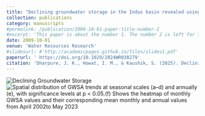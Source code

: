 ```yaml
---
title: "Declining groundwater storage in the Indus basin revealed using GRACE and GRACE‐FO data"
collection: publications
category: manuscripts
#permalink: /publication/2009-10-01-paper-title-number-1
#excerpt: 'This paper is about the number 1. The number 2 is left for future work.'
date: 2009-10-01
venue: 'Water Resources Research'
#slidesurl: #'http://academicpages.github.io/files/slides1.pdf'
paperurl: ' https://doi.org/10.1029/2024WR038279'
citation: 'Dharpure, J. K., Howat, I. M., & Kaushik, S. (2025). Declining groundwater storage in the Indus basin revealed using GRACE and GRACE‐FO data. Water Resources Research, 61(2), e2024WR038279.'
---
```


![Declining Groundwater Storage](../assets/images/WRR.png)
![Spatial distribution of GWSA trends at seasonal scales (a–d) and annually (e), with significance levels at p < 0.05.(f) Shows the heatmap of monthly GWSA values and their corresponding mean monthly and annual values from April 2002to May 2023](../assets/images/WRR.png)


